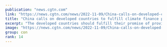 ```yaml
---
publication: "news.cgtn.com"
link: "https://news.cgtn.com/news/2022-11-09/China-calls-on-developed-countries-to-fulfill-climate-finance-promise-1eOsEokQ5u8/index.html"
title: "China calls on developed countries to fulfill climate finance promise"
excerpt: "The developed countries should fulfill their promise of providing $100 billion in climate finance as soon as possible and draw a road map for doubling the adaptation fund, China's Special Envoy for Cl"
image: "https://news.cgtn.com/news/2022-11-09/China-calls-on-developed-countries-to-fulfill-climate-finance-promise-1eOsEokQ5u8/img/1ff9d15bc0044811a9bf6dab05220e6a/1ff9d15bc0044811a9bf6dab05220e6a-750.png"
group: con
rank: 14
---
```

